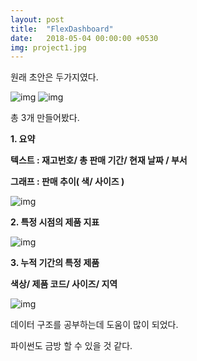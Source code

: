 ```yaml
---
layout: post
title:  "FlexDashboard"
date:   2018-05-04 00:00:00 +0530
img: project1.jpg
---
```


원래 초안은 두가지였다. 

 ![img](https://blogfiles.pstatic.net/MjAxODA5MjJfMTQx/MDAxNTM3NTQ0NTQ2ODIy.LKyZ3FBlMk7C6uhItiPxz_8pV6qgVuziLPTbtSZVZ1Mg.v31aRGKv2tvsnjKaDMtV7yV-hbf27ZP9RWqWrh86HB8g.JPEG.deet1107/KakaoTalk_20180922_003944788.jpg)  ![img](https://blogfiles.pstatic.net/MjAxODA5MjJfMTY2/MDAxNTM3NTQ0NDM1MTU4.qxFQjypW6PFC2SkxVJCALfVzlhc48Abcd_cTaNmOAgUg.pUSCW31XhWPsWVWxi-4rHJxuzVbn_M4-jhB2VsaRkjEg.JPEG.deet1107/KakaoTalk_20180922_003945011.jpg)



총 3개 만들어봤다.



**1. 요약**

**텍스트 : 재고번호/ 총 판매 기간/ 현재 날짜 / 부서**

**그래프 : 판매 추이( 색/ 사이즈 )**

 

![img](https://blogfiles.pstatic.net/MjAxODA5MjJfMTE0/MDAxNTM3NTQ1Mzc3NjM2.lYOv-6TuFUHop83Oae0XseBQXVi4UFsWGxNNXvDOIJEg.kjvj77tTczQ2RR3SfZgqG-V1a_mu_mVJDdv-5ZVcP-og.JPEG.deet1107/screencapture-file-C-Users-tedkim-OneDrive-hansae-hansae_sales_LS-Overall_SalesReport_20180523-html-2018-09-22-00_30_31_%281%29.jpg)



**2. 특정 시점의 제품 지표**


![img](https://blogfiles.pstatic.net/MjAxODA5MjJfMTcz/MDAxNTM3NTQ0NzMxMDQ3.cPN8USqmkVDSxPI6AY3vT40w6WBaNWvqIGwl9QcqdYcg.8zOe1bZWq2aMYq9kU-8hQGkujAwVpOZNL2mxK_YcArUg.JPEG.deet1107/screencapture-file-C-Users-tedkim-OneDrive-hansae-hansae_sales_LS-Overall_SalesReport_20180523-html-2018-09-22-00_30_51.png)



**3. 누적 기간의 특정 제품**

 **색상/ 제품 코드/ 사이즈/ 지역** 

![img](https://blogfiles.pstatic.net/MjAxODA5MjJfMjU0/MDAxNTM3NTQ1MTQxNzU3.nox4Ba0a6_Xasd1DVIhVMsgZOK1qWeYSStpbzxlRILkg._E0IzRGoRjhTWNdq_OUteuIeBEsqOv_8nbYLQE1EQXQg.JPEG.deet1107/screencapture-file-C-Users-tedkim-OneDrive-R-LS_R-Final-overAllSalesReport_20180606-Criteria_SalesReport_STK_20180606-html-2018-09-22-00_33_18.jpg)



데이터 구조를 공부하는데 도움이 많이 되었다.

파이썬도 금방 할 수 있을 것 같다.


